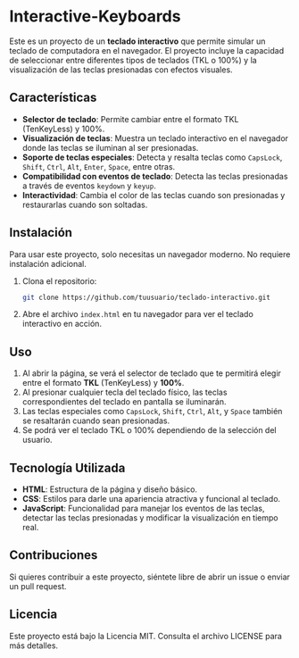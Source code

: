 # Interactive-Keyboards

Este es un proyecto de un **teclado interactivo** que permite simular un teclado de computadora en el navegador. El proyecto incluye la capacidad de seleccionar entre diferentes tipos de teclados (TKL o 100%) y la visualización de las teclas presionadas con efectos visuales.

## Características

- **Selector de teclado**: Permite cambiar entre el formato TKL (TenKeyLess) y 100%.
- **Visualización de teclas**: Muestra un teclado interactivo en el navegador donde las teclas se iluminan al ser presionadas.
- **Soporte de teclas especiales**: Detecta y resalta teclas como `CapsLock`, `Shift`, `Ctrl`, `Alt`, `Enter`, `Space`, entre otras.
- **Compatibilidad con eventos de teclado**: Detecta las teclas presionadas a través de eventos `keydown` y `keyup`.
- **Interactividad**: Cambia el color de las teclas cuando son presionadas y restaurarlas cuando son soltadas.

## Instalación

Para usar este proyecto, solo necesitas un navegador moderno. No requiere instalación adicional.

1. Clona el repositorio:

    ```bash
    git clone https://github.com/tuusuario/teclado-interactivo.git
    ```

2. Abre el archivo `index.html` en tu navegador para ver el teclado interactivo en acción.

## Uso

1. Al abrir la página, se verá el selector de teclado que te permitirá elegir entre el formato **TKL** (TenKeyLess) y **100%**.
2. Al presionar cualquier tecla del teclado físico, las teclas correspondientes del teclado en pantalla se iluminarán.
3. Las teclas especiales como `CapsLock`, `Shift`, `Ctrl`, `Alt`, y `Space` también se resaltarán cuando sean presionadas.
4. Se podrá ver el teclado TKL o 100% dependiendo de la selección del usuario.

## Tecnología Utilizada

- **HTML**: Estructura de la página y diseño básico.
- **CSS**: Estilos para darle una apariencia atractiva y funcional al teclado.
- **JavaScript**: Funcionalidad para manejar los eventos de las teclas, detectar las teclas presionadas y modificar la visualización en tiempo real.

## Contribuciones

Si quieres contribuir a este proyecto, siéntete libre de abrir un issue o enviar un pull request.

## Licencia

Este proyecto está bajo la Licencia MIT. Consulta el archivo LICENSE para más detalles.

